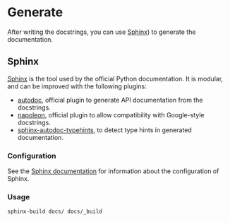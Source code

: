 # Generate

After writing the docstrings, you can use [Sphinx](#sphinx)) to generate the documentation.

## Sphinx

[Sphinx](https://www.sphinx-doc.org/en/master/) is the tool used by the official Python documentation. It is modular, and can be improved with the following plugins:
  - [autodoc](https://www.sphinx-doc.org/en/master/usage/extensions/autodoc.html), official plugin to generate API documentation from the docstrings.
  - [napoleon](https://www.sphinx-doc.org/en/master/usage/extensions/napoleon.html), official plugin to allow compatibility with Google-style docstrings.
  - [sphinx-autodoc-typehints](https://pypi.org/project/sphinx-autodoc-typehints/), to detect type hints in generated documentation.

### Configuration

See the [Sphinx documentation](https://www.sphinx-doc.org/en/master/) for information about the configuration of Sphinx.

### Usage

```sh
sphinx-build docs/ docs/_build
``` 